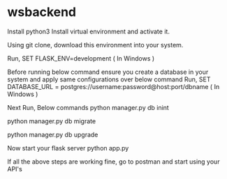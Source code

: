 # wsbackend
Install python3
Install virtual environment and activate it.

Using git clone, download this environment into your system.

Run, SET FLASK_ENV=development ( In Windows )

Before running below command ensure you create a database in your system and apply same configurations over below command
Run, SET DATABASE_URL = postgres://username:password@host:port/dbname ( In Windows )

Next Run, Below commands
python manager.py db inint

python manager.py db migrate

python manager.py db upgrade

Now start your flask server python app.py

If all the above steps are working fine, go to postman and start using your API's


